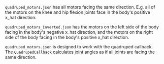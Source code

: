 `quadruped_motors.json` has all motors facing the same direction. E.g. all of the motors on the knee and hip flexion joints face in the body's positive x_hat direction.

`quadruped_motors_inverted.json` has the motors on the left side of the body facing in the body's negative x_hat direction, and the motors on the right side of the body facing in the body's positive x_hat direction.

`quadruped_motors.json` is designed to work with the quadruped callback. The `QuadrupedCallback` calculates joint angles as if all joints are facing the same direction.